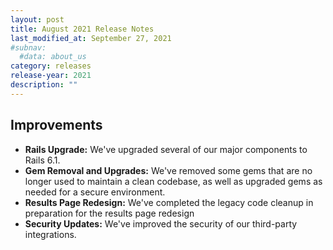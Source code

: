 ```yaml
---
layout: post
title: August 2021 Release Notes
last_modified_at: September 27, 2021
#subnav:
  #data: about_us
category: releases
release-year: 2021
description: ""
---
```


## Improvements

* **Rails Upgrade:** We've upgraded several of our major components to Rails 6.1.
* **Gem Removal and Upgrades:** We've removed some gems that are no longer used to maintain a clean codebase, as well as upgraded gems as needed for a secure environment.
* **Results Page Redesign:** We've completed the legacy code cleanup in preparation for the results page redesign
* **Security Updates:** We've improved the security of our third-party integrations.



